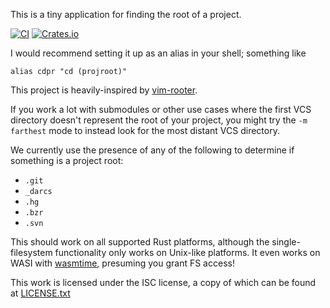 This is a tiny application for finding the root of a project.

[![CI](https://github.com/Roguelazer/projroot/actions/workflows/ci.yml/badge.svg?branch=main)](https://github.com/Roguelazer/projroot/actions/workflows/ci.yml)
[![Crates.io](https://img.shields.io/crates/v/projroot)](https://crates.io/crates/projroot)

I would recommend setting it up as an alias in your shell; something like

```fish
alias cdpr "cd (projroot)"
```

This project is heavily-inspired by [vim-rooter](https://github.com/vim-scripts/vim-rooter/tree/master).

If you work a lot with submodules or other use cases where the first VCS directory doesn't represent
the root of your project, you might try the `-m farthest` mode to instead look for the most distant VCS directory.

We currently use the presence of any of the following to determine if something is a project root:

 - `.git`
 - `_darcs`
 - `.hg`
 - `.bzr`
 - `.svn`

This should work on all supported Rust platforms, although the single-filesystem functionality only works
on Unix-like platforms. It even works on WASI with [wasmtime](https://wasmtime.dev/), presuming you grant FS access! 

This work is licensed under the ISC license, a copy of which can be found at [LICENSE.txt](LICENSE.txt)
